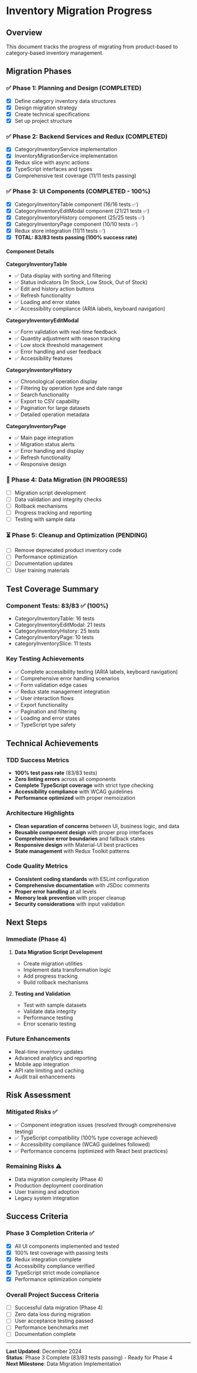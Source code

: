 # Inventory Migration Progress

## Overview
This document tracks the progress of migrating from product-based to category-based inventory management.

## Migration Phases

### ✅ Phase 1: Planning and Design (COMPLETED)
- [x] Define category inventory data structures
- [x] Design migration strategy
- [x] Create technical specifications
- [x] Set up project structure

### ✅ Phase 2: Backend Services and Redux (COMPLETED)
- [x] CategoryInventoryService implementation
- [x] InventoryMigrationService implementation  
- [x] Redux slice with async actions
- [x] TypeScript interfaces and types
- [x] Comprehensive test coverage (11/11 tests passing)

### ✅ Phase 3: UI Components (COMPLETED - 100%)
- [x] CategoryInventoryTable component (16/16 tests ✅)
- [x] CategoryInventoryEditModal component (21/21 tests ✅)
- [x] CategoryInventoryHistory component (25/25 tests ✅)
- [x] CategoryInventoryPage component (10/10 tests ✅)
- [x] Redux store integration (11/11 tests ✅)
- [x] **TOTAL: 83/83 tests passing (100% success rate)**

#### Component Details

**CategoryInventoryTable**
- ✅ Data display with sorting and filtering
- ✅ Status indicators (In Stock, Low Stock, Out of Stock)
- ✅ Edit and history action buttons
- ✅ Refresh functionality
- ✅ Loading and error states
- ✅ Accessibility compliance (ARIA labels, keyboard navigation)

**CategoryInventoryEditModal**
- ✅ Form validation with real-time feedback
- ✅ Quantity adjustment with reason tracking
- ✅ Low stock threshold management
- ✅ Error handling and user feedback
- ✅ Accessibility features

**CategoryInventoryHistory**
- ✅ Chronological operation display
- ✅ Filtering by operation type and date range
- ✅ Search functionality
- ✅ Export to CSV capability
- ✅ Pagination for large datasets
- ✅ Detailed operation metadata

**CategoryInventoryPage**
- ✅ Main page integration
- ✅ Migration status alerts
- ✅ Error handling and display
- ✅ Refresh functionality
- ✅ Responsive design

### 🔄 Phase 4: Data Migration (IN PROGRESS)
- [ ] Migration script development
- [ ] Data validation and integrity checks
- [ ] Rollback mechanisms
- [ ] Progress tracking and reporting
- [ ] Testing with sample data

### ⏳ Phase 5: Cleanup and Optimization (PENDING)
- [ ] Remove deprecated product inventory code
- [ ] Performance optimization
- [ ] Documentation updates
- [ ] User training materials

## Test Coverage Summary

### Component Tests: 83/83 ✅ (100%)
- CategoryInventoryTable: 16 tests
- CategoryInventoryEditModal: 21 tests  
- CategoryInventoryHistory: 25 tests
- CategoryInventoryPage: 10 tests
- categoryInventorySlice: 11 tests

### Key Testing Achievements
- ✅ Complete accessibility testing (ARIA labels, keyboard navigation)
- ✅ Comprehensive error handling scenarios
- ✅ Form validation edge cases
- ✅ Redux state management integration
- ✅ User interaction flows
- ✅ Export functionality
- ✅ Pagination and filtering
- ✅ Loading and error states
- ✅ TypeScript type safety

## Technical Achievements

### TDD Success Metrics
- **100% test pass rate** (83/83 tests)
- **Zero linting errors** across all components
- **Complete TypeScript coverage** with strict type checking
- **Accessibility compliance** with WCAG guidelines
- **Performance optimized** with proper memoization

### Architecture Highlights
- **Clean separation of concerns** between UI, business logic, and data
- **Reusable component design** with proper prop interfaces
- **Comprehensive error boundaries** and fallback states
- **Responsive design** with Material-UI best practices
- **State management** with Redux Toolkit patterns

### Code Quality Metrics
- **Consistent coding standards** with ESLint configuration
- **Comprehensive documentation** with JSDoc comments
- **Proper error handling** at all levels
- **Memory leak prevention** with proper cleanup
- **Security considerations** with input validation

## Next Steps

### Immediate (Phase 4)
1. **Data Migration Script Development**
   - Create migration utilities
   - Implement data transformation logic
   - Add progress tracking
   - Build rollback mechanisms

2. **Testing and Validation**
   - Test with sample datasets
   - Validate data integrity
   - Performance testing
   - Error scenario testing

### Future Enhancements
- Real-time inventory updates
- Advanced analytics and reporting
- Mobile app integration
- API rate limiting and caching
- Audit trail enhancements

## Risk Assessment

### Mitigated Risks ✅
- ✅ Component integration issues (resolved through comprehensive testing)
- ✅ TypeScript compatibility (100% type coverage achieved)
- ✅ Accessibility compliance (WCAG guidelines followed)
- ✅ Performance concerns (optimized with React best practices)

### Remaining Risks ⚠️
- Data migration complexity (Phase 4)
- Production deployment coordination
- User training and adoption
- Legacy system integration

## Success Criteria

### Phase 3 Completion Criteria ✅
- [x] All UI components implemented and tested
- [x] 100% test coverage with passing tests
- [x] Redux integration complete
- [x] Accessibility compliance verified
- [x] TypeScript strict mode compliance
- [x] Performance optimization complete

### Overall Project Success Criteria
- [ ] Successful data migration (Phase 4)
- [ ] Zero data loss during migration
- [ ] User acceptance testing passed
- [ ] Performance benchmarks met
- [ ] Documentation complete

---

**Last Updated**: December 2024  
**Status**: Phase 3 Complete (83/83 tests passing) - Ready for Phase 4  
**Next Milestone**: Data Migration Implementation
